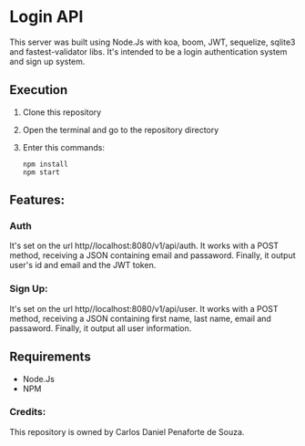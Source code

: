 # Login API

This server was built using Node.Js with koa, boom, JWT, sequelize, sqlite3 and fastest-validator libs. It's intended to be a login authentication system and sign up system.

## Execution
 1. Clone this repository
 2. Open the terminal and go to the repository directory
 3. Enter this commands:

        npm install
        npm start


## Features:
### Auth
 It's set on the url http//localhost:8080/v1/api/auth.
 It works with a POST method, receiving a JSON containing email and passaword. Finally, it output user's id and email and the JWT token.

### Sign Up:
 It's set on the url http//localhost:8080/v1/api/user.
 It works with a POST method, receiving a JSON containing first name, last name, email and passaword. Finally, it output all user information.

## Requirements
 - Node.Js
 - NPM 

### Credits:

This repository is owned by Carlos Daniel Penaforte de Souza.